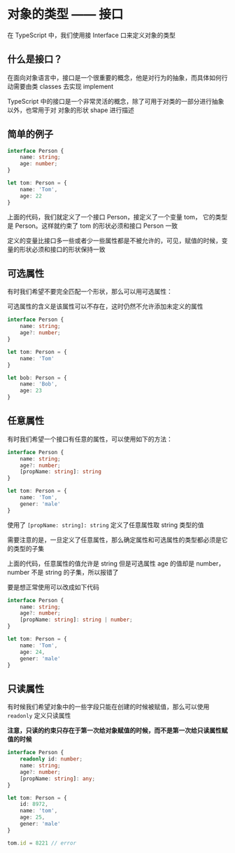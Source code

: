 # 对象的类型 —— 接口

在 TypeScript 中，我们使用接 Interface 口来定义对象的类型

## 什么是接口？

在面向对象语言中，接口是一个很重要的概念，他是对行为的抽象，而具体如何行动需要由类 classes 去实现 implement

TypeScript 中的接口是一个非常灵活的概念，除了可用于对类的一部分进行抽象以外，也常用于对 对象的形状 shape 进行描述

## 简单的例子

```typescript
interface Person {
    name: string;
    age: number;
}

let tom: Person = {
    name: 'Tom',
    age: 22
}
```

上面的代码，我们就定义了一个接口 Person，接定义了一个变量 tom， 它的类型是 Person。这样就约束了 tom 的形状必须和接口 Person 一致

定义的变量比接口多一些或者少一些属性都是不被允许的，可见，赋值的时候，变量的形状必须和接口的形状保持一致

## 可选属性

有时我们希望不要完全匹配一个形状，那么可以用可选属性：

可选属性的含义是该属性可以不存在，这时仍然不允许添加未定义的属性

```typescript
interface Person {
    name: string;
    age?: number;
}

let tom: Person = {
    name: 'Tom'
}

let bob: Person = {
    name: 'Bob',
    age: 23
}
```

## 任意属性

有时我们希望一个接口有任意的属性，可以使用如下的方法：

```typescript
interface Person {
    name: string;
    age?: number;
    [propName: string]: string
}

let tom: Person = {
    name: 'Tom',
    gener: 'male'
}
```

使用了 `[propName: string]: string` 定义了任意属性取 string 类型的值

需要注意的是，一旦定义了任意属性，那么确定属性和可选属性的类型都必须是它的类型的子集

上面的代码，任意属性的值允许是 string 但是可选属性 age 的值却是 number，number 不是 string 的子集，所以报错了

要是想正常使用可以改成如下代码

```typescript
interface Person {
    name: string;
    age?: number;
    [propName: string]: string | number;
}

let tom: Person = {
    name: 'Tom',
    age: 24,
    gener: 'male'
}
```

## 只读属性

有时候我们希望对象中的一些字段只能在创建的时候被赋值，那么可以使用 `readonly` 定义只读属性

**注意，只读的约束只存在于第一次给对象赋值的时候，而不是第一次给只读属性赋值的时候**

```typescript
interface Person {
    readonly id: number;
    name: string;
    age?: number;
    [propName: string]: any;
}

let tom: Person = {
    id: 8972,   
    name: 'tom',
    age: 25,
    gener: 'male'
}

tom.id = 8221 // error
```


